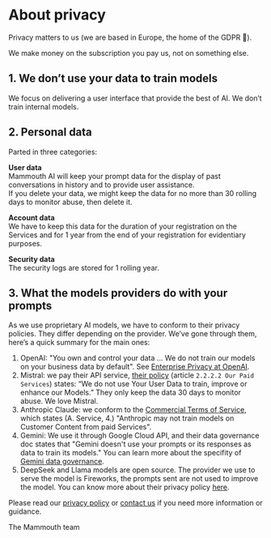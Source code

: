 # About privacy

Privacy matters to us (we are based in Europe, the home of the GDPR 🙂).

We make money on the subscription you pay us, not on something else. 

## 1. We don’t use your data to train models

We focus on delivering a user interface that provide the best of AI. We don’t train internal models.

## 2. Personal data

Parted in three categories:

**User data** <br>
Mammouth AI will keep your prompt data for the display of past conversations in history and to provide user assistance. <br>
If you delete your data, we might keep the data for no more than 30 rolling days to monitor abuse, then delete it.

**Account data** <br>
We have to keep this data for the duration of your registration on the Services and for 1 year from the end of your registration for evidentiary purposes.

**Security data** <br>
The security logs are stored for 1 rolling year.

## 3. What the models providers do with your prompts

As we use proprietary AI models, we have to conform to their privacy policies. They differ depending on the provider. We’ve gone through them, here’s a quick summary for the main ones:

1. OpenAI: "You own and control your data … We do not train our models on your business data by default". See [Enterprise Privacy at OpenAI](https://openai.com/enterprise-privacy/).
2. Mistral: we pay their API service, [their policy](https://mistral.ai/fr/terms/#data-processing-agreement) (article `2.2.2.2 Our Paid Services`) states: “We do not use Your User Data to train, improve or enhance our Models.” They only keep the data 30 days to monitor abuse. We love Mistral.
3. Anthropic Claude: we conform to the [Commercial Terms of Service](https://www.anthropic.com/legal/commercial-terms), which states (A. Service, 4.) "Anthropic may not train models on Customer Content from paid Services".
4. Gemini: We use it through Google Cloud API, and their data governance doc states that "Gemini doesn't use your prompts or its responses as data to train its models." You can learn more about the specifity of [Gemini data governance](https://cloud.google.com/gemini/docs/discover/data-governance?hl=en).
5. DeepSeek and Llama models are open source. The provider we use to serve the model is Fireworks, the prompts sent are not used to improve the model. You can know more about their privacy policy [here](https://fireworks.ai/privacy-policy).

Please read our [privacy policy](/docs/privacy-policy) or [contact us](https://mammouth.ai/contact) if you need more information or guidance.

The Mammouth team